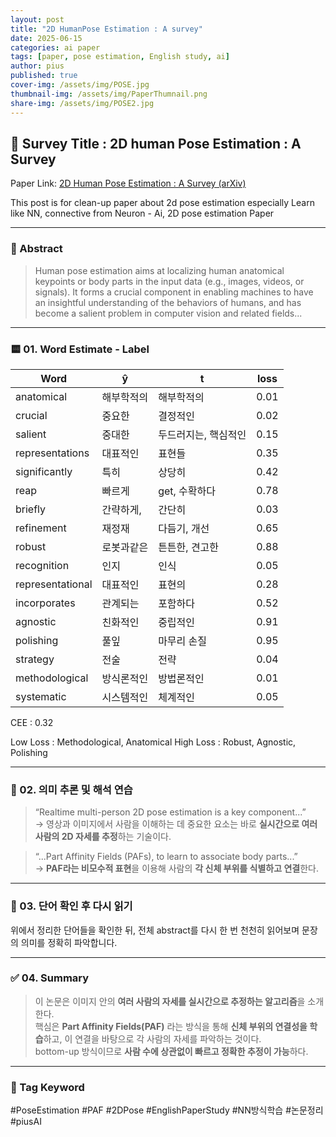 ```yaml
---
layout: post
title: "2D HumanPose Estimation : A survey"
date: 2025-06-15
categories: ai paper
tags: [paper, pose estimation, English study, ai]
author: pius
published: true
cover-img: /assets/img/POSE.jpg
thumbnail-img: /assets/img/PaperThumnail.png
share-img: /assets/img/POSE2.jpg
---
```


## 📄 Survey Title : 2D human Pose Estimation : A Survey

 Paper Link: [2D Human Pose Estimation : A Survey (arXiv)](https://arxiv.org/abs/2204.07370)


This post is for clean-up paper about 2d pose estimation
especially Learn like NN, connective from Neuron - Ai, 2D pose estimation Paper

---

### 📖 Abstract

> Human pose estimation aims at localizing human
anatomical keypoints or body parts in the input data (e.g.,
images, videos, or signals). It forms a crucial component in
enabling machines to have an insightful understanding of the
behaviors of humans, and has become a salient problem in
computer vision and related fields...

---

### 🟨 01. Word Estimate - Label

| Word | ŷ | t | loss|
|------|------|-----|---|
| anatomical | 해부학적의| 해부학적의 |0.01|
| crucial | 중요한 | 결정적인 | 0.02
| salient | 중대한 | 두드러지는, 핵심적인 | 0.15
| representations | 대표적인 | 표현들 | 0.35
| significantly | 특히| 상당히 | 0.42
| reap | 빠르게 |  get, 수확하다| 0.78
| briefly | 간략하게, | 간단히 | 0.03
| refinement | 재정재 | 다듬기, 개선 | 0.65
| robust | 로봇과같은 | 튼튼한, 견고한 | 0.88
| recognition  | 인지 |인식 | 0.05
| representational | 대표적인 | 표현의 |0.28
| incorporates | 관계되는 | 포함하다 |0.52
| agnostic | 친화적인 | 중립적인 | 0.91 
| polishing | 풀잎 | 마무리 손질 | 0.95
| strategy | 전술 | 전략 | 0.04
| methodological | 방식론적인 | 방법론적인 | 0.01
| systematic | 시스템적인 | 체계적인 |0.05

CEE : 0.32

Low Loss : Methodological, Anatomical
High Loss : Robust, Agnostic, Polishing


---

### 🧠 02. 의미 추론 및 해석 연습

> “Realtime multi-person 2D pose estimation is a key component...”  
→ 영상과 이미지에서 사람을 이해하는 데 중요한 요소는 바로 **실시간으로 여러 사람의 2D 자세를 추정**하는 기술이다.

> “...Part Affinity Fields (PAFs), to learn to associate body parts...”  
→ **PAF라는 비모수적 표현**을 이용해 사람의 **각 신체 부위를 식별하고 연결**한다.

---

### 📘 03. 단어 확인 후 다시 읽기

위에서 정리한 단어들을 확인한 뒤, 전체 abstract를 다시 한 번 천천히 읽어보며 문장의 의미를 정확히 파악합니다.  

---

### ✅ 04. Summary

> 이 논문은 이미지 안의 **여러 사람의 자세를 실시간으로 추정하는 알고리즘**을 소개한다.  
> 핵심은 **Part Affinity Fields(PAF)** 라는 방식을 통해 **신체 부위의 연결성을 학습**하고, 이 연결을 바탕으로 각 사람의 자세를 파악하는 것이다.  
> bottom-up 방식이므로 **사람 수에 상관없이 빠르고 정확한 추정이 가능**하다.

---

### 🧩 Tag Keyword

#PoseEstimation #PAF #2DPose #EnglishPaperStudy #NN방식학습 #논문정리 #piusAI
